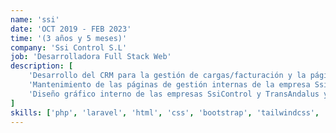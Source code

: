 ```yaml
---
name: 'ssi'
date: 'OCT 2019 - FEB 2023'
time: '(3 años y 5 meses)'
company: 'Ssi Control S.L'
job: 'Desarrolladora Full Stack Web'
description: [
    'Desarrollo del CRM para la gestión de cargas/facturación y la página web de Transandalus.',
    'Mantenimiento de las páginas de gestión internas de la empresa Ssi Control y TransAndalus.',
    'Diseño gráfico interno de las empresas SsiControl y TransAndalus y para proyectos Aveva System Platform e Intouch.'
]
skills: ['php', 'laravel', 'html', 'css', 'bootstrap', 'tailwindcss', 'js', 'vue', 'node', 'mysql', 'oracle', 'git', 'github',  'photoshop', 'indesign', 'vmware', 'aveva']
---
```

